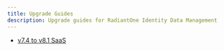 ```yaml
---
title: Upgrade Guides
description: Upgrade guides for RadiantOne Identity Data Management
---
```


- [v7.4 to v8.1 SaaS](upgrade74-81.md)
